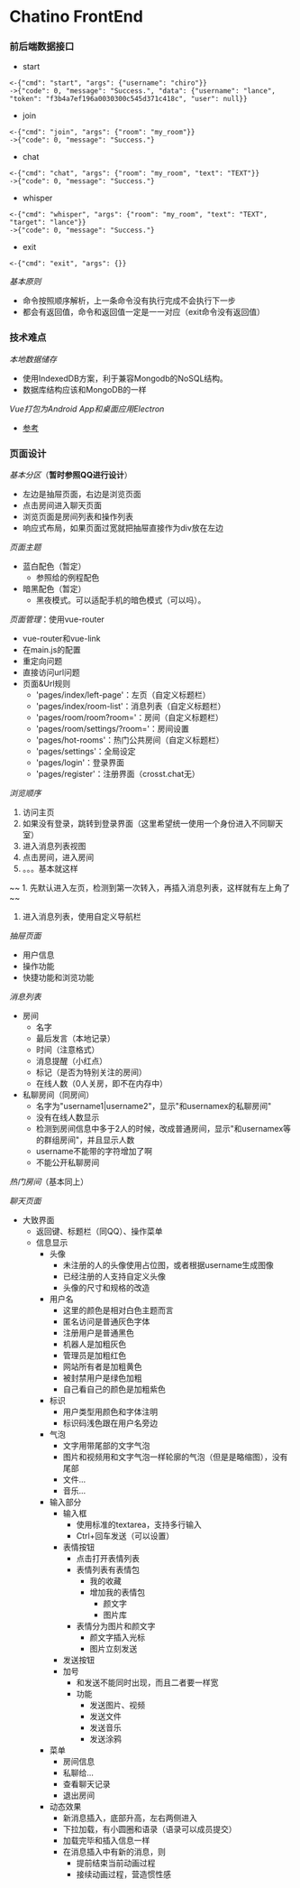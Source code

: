 # Chatino FrontEnd

### 前后端数据接口

- start
```
<-{"cmd": "start", "args": {"username": "chiro"}}
->{"code": 0, "message": "Success.", "data": {"username": "lance", "token": "f3b4a7ef196a0030300c545d371c418c", "user": null}}
```

- join
```
<-{"cmd": "join", "args": {"room": "my_room"}}
->{"code": 0, "message": "Success."}
```

- chat
```
<-{"cmd": "chat", "args": {"room": "my_room", "text": "TEXT"}}
->{"code": 0, "message": "Success."}
```

- whisper
```
<-{"cmd": "whisper", "args": {"room": "my_room", "text": "TEXT", "target": "lance"}}
->{"code": 0, "message": "Success."}
```

- exit
```
<-{"cmd": "exit", "args": {}}
```

*基本原则*
- 命令按照顺序解析，上一条命令没有执行完成不会执行下一步
- 都会有返回值，命令和返回值一定是一一对应（exit命令没有返回值）

### 技术难点

*本地数据储存*
- 使用IndexedDB方案，利于兼容Mongodb的NoSQL结构。
- 数据库结构应该和MongoDB的一样

*Vue打包为Android App和桌面应用Electron*
- [参考](https://www.jianshu.com/p/30d44d929468)

### 页面设计

*基本分区*（**暂时参照QQ进行设计**）
- 左边是抽屉页面，右边是浏览页面
- 点击房间进入聊天页面
- 浏览页面是房间列表和操作列表
- 响应式布局，如果页面过宽就把抽屉直接作为div放在左边

*页面主题*
- 蓝白配色（暂定）
	- 参照给的例程配色
- 暗黑配色（暂定）
	- 黑夜模式。可以适配手机的暗色模式（可以吗）。

*页面管理*：使用vue-router
- vue-router和vue-link
- 在main.js的配置
- 重定向问题
- 直接访问url问题
- 页面&Url规则
	- 'pages/index/left-page'：左页（自定义标题栏）
	- 'pages/index/room-list'：消息列表（自定义标题栏）
	- 'pages/room/room?room='：房间（自定义标题栏）
	- 'pages/room/settings/?room='：房间设置
	- 'pages/hot-rooms'：热门公共房间（自定义标题栏）
	- 'pages/settings'：全局设定
	- 'pages/login'：登录界面
	- 'pages/register'：注册界面（crosst.chat无）

*浏览顺序*

1. 访问主页
2. 如果没有登录，跳转到登录界面（这里希望统一使用一个身份进入不同聊天室）
3. 进入消息列表视图
4. 点击房间，进入房间
5. 。。。基本就这样

~~ 1. 先默认进入左页，检测到第一次转入，再插入消息列表，这样就有左上角了 ~~

1. 进入消息列表，使用自定义导航栏

*抽屉页面*
- 用户信息
- 操作功能
- 快捷功能和浏览功能

*消息列表*
- 房间
    - 名字
    - 最后发言（本地记录）
    - 时间（注意格式）
    - 消息提醒（小红点）
    - 标记（是否为特别关注的房间）
    - 在线人数（0人关房，即不在内存中）
- 私聊房间（同房间）
    - 名字为"username1|username2"，显示"和usernamex的私聊房间"
    - 没有在线人数显示
    - 检测到房间信息中多于2人的时候，改成普通房间，显示"和usernamex等的群组房间"，并且显示人数
    - username不能带的字符增加了啊
	- 不能公开私聊房间

*热门房间*（基本同上）

*聊天页面*
- 大致界面
    - 返回键、标题栏（同QQ）、操作菜单
    - 信息显示
        - 头像
            - 未注册的人的头像使用占位图，或者根据username生成图像
            - 已经注册的人支持自定义头像
            - 头像的尺寸和规格的改造
        - 用户名
            - 这里的颜色是相对白色主题而言
            - 匿名访问是普通灰色字体
            - 注册用户是普通黑色
            - 机器人是加粗灰色
            - 管理员是加粗红色
            - 网站所有者是加粗黄色
            - 被封禁用户是绿色加粗
            - 自己看自己的颜色是加粗紫色
        - 标识
            - 用户类型用颜色和字体注明
            - 标识码浅色跟在用户名旁边
        - 气泡
            - 文字用带尾部的文字气泡
            - 图片和视频用和文字气泡一样轮廓的气泡（但是是略缩图），没有尾部
            - 文件...
            - 音乐...
        - 输入部分
            - 输入框
                - 使用标准的textarea，支持多行输入
                - Ctrl+回车发送（可以设置）
            - 表情按钮
                - 点击打开表情列表
                - 表情列表有表情包
                    - 我的收藏
                    - 增加我的表情包
                        - 颜文字
                        - 图片库
                - 表情分为图片和颜文字
                    - 颜文字插入光标
                    - 图片立刻发送
            - 发送按钮
            - 加号
                - 和发送不能同时出现，而且二者要一样宽
                - 功能
                    - 发送图片、视频
                    - 发送文件
                    - 发送音乐
                    - 发送涂鸦
        - 菜单
            - 房间信息
            - 私聊给...
            - 查看聊天记录
            - 退出房间
        - 动态效果
            - 新消息插入，底部升高，左右两侧进入
            - 下拉加载，有小圆圈和语录（语录可以成员提交）
            - 加载完毕和插入信息一样
            - 在消息插入中有新的消息，则
                - 提前结束当前动画过程
                - 接续动画过程，营造惯性感